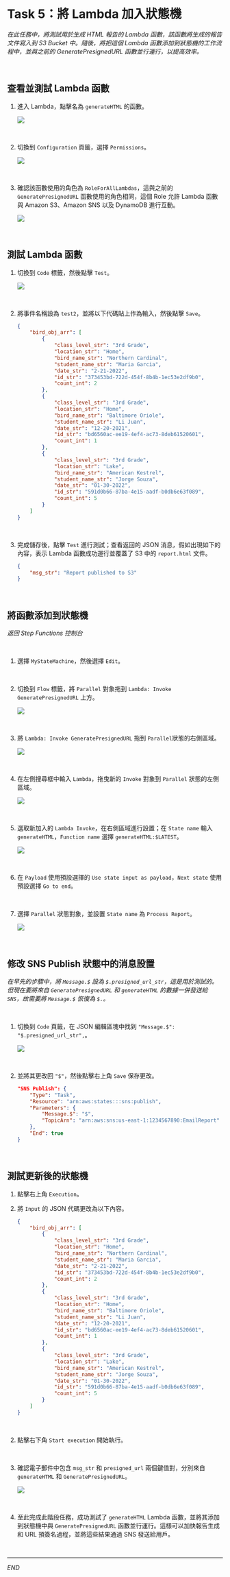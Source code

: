 # Task 5：將 Lambda 加入狀態機

_在此任務中，將測試用於生成 HTML 報告的 Lambda 函數，該函數將生成的報告文件寫入到 S3 Bucket 中。隨後，將把這個 Lambda 函數添加到狀態機的工作流程中，並與之前的 GeneratePresignedURL 函數並行運行，以提高效率。_

<br>

## 查看並測試 Lambda 函數

1. 進入 Lambda，點擊名為 `generateHTML` 的函數。

    ![](images/img_39.png)

<br>

2. 切換到 `Configuration` 頁籤，選擇 `Permissions`。

    ![](images/img_40.png)

<br>

3. 確認該函數使用的角色為 `RoleForAllLambdas`，這與之前的 `GeneratePresignedURL` 函數使用的角色相同，這個 Role 允許 Lambda 函數與 Amazon S3、Amazon SNS 以及 DynamoDB 進行互動。

    ![](images/img_41.png)

<br>

## 測試 Lambda 函數

1. 切換到 `Code` 標籤，然後點擊 `Test`。

    ![](images/img_42.png)

<br>

2. 將事件名稱設為 `test2`，並將以下代碼貼上作為輸入，然後點擊 `Save`。

    ```json
    {
        "bird_obj_arr": [
            {
                "class_level_str": "3rd Grade",
                "location_str": "Home",
                "bird_name_str": "Northern Cardinal",
                "student_name_str": "Maria Garcia",
                "date_str": "2-21-2022",
                "id_str": "373453bd-722d-454f-8b4b-1ec53e2df9b0",
                "count_int": 2
            },
            {
                "class_level_str": "3rd Grade",
                "location_str": "Home",
                "bird_name_str": "Baltimore Oriole",
                "student_name_str": "Li Juan",
                "date_str": "12-20-2021",
                "id_str": "bd6560ac-ee19-4ef4-ac73-8deb61520601",
                "count_int": 1
            },
            {
                "class_level_str": "3rd Grade",
                "location_str": "Lake",
                "bird_name_str": "American Kestrel",
                "student_name_str": "Jorge Souza",
                "date_str": "01-30-2022",
                "id_str": "591d0b66-87ba-4e15-aadf-b0db6e63f089",
                "count_int": 5
            }
        ]
    }
    ```

<br>

3. 完成儲存後，點擊 `Test` 進行測試；查看返回的 JSON 消息，假如出現如下的內容，表示 Lambda 函數成功運行並覆蓋了 S3 中的 `report.html` 文件。

    ```json
    {
        "msg_str": "Report published to S3"
    }
    ```

<br>

## 將函數添加到狀態機

_返回 Step Functions 控制台_

<br>

1. 選擇 `MyStateMachine`，然後選擇 `Edit`。

<br>

2. 切換到 `Flow` 標籤，將 `Parallel` 對象拖到 `Lambda: Invoke GeneratePresignedURL` 上方。

    ![](images/img_43.png)

<br>

3. 將 `Lambda: Invoke GeneratePresignedURL` 拖到 `Parallel`狀態的右側區域。

    ![](images/img_44.png)

<br>

4. 在左側搜尋框中輸入 `Lambda`，拖曳新的 `Invoke` 對象到 `Parallel` 狀態的左側區域。

    ![](images/img_45.png)

<br>

5. 選取新加入的 `Lambda Invoke`，在右側區域進行設置；在 `State name` 輸入 `generateHTML`，`Function name` 選擇 `generateHTML:$LATEST`。

    ![](images/img_46.png)

<br>

6. 在 `Payload` 使用預設選擇的 `Use state input as payload`，`Next state` 使用預設選擇 `Go to end`。

<br>

7. 選擇 `Parallel` 狀態對象，並設置 `State name` 為 `Process Report`。

    ![](images/img_47.png)

<br>

## 修改 SNS Publish 狀態中的消息設置

_在早先的步驟中，將 `Message.$` 設為 `$.presigned_url_str`，這是用於測試的。但現在要將來自 `GeneratePresignedURL` 和 `generateHTML` 的數據一併發送給 `SNS`，故需要將 `Message.$` 恢復為 `$.`。_

<br>

1. 切換到 `Code` 頁籤，在 JSON 編輯區塊中找到 `"Message.$": "$.presigned_url_str",`。

    ![](images/img_48.png)

<br>

2. 並將其更改回 `"$"`，然後點擊右上角 `Save` 保存更改。

    ```json
    "SNS Publish": {
        "Type": "Task",
        "Resource": "arn:aws:states:::sns:publish",
        "Parameters": {
            "Message.$": "$",
            "TopicArn": "arn:aws:sns:us-east-1:1234567890:EmailReport"
        },
        "End": true
    }
    ```

<br>

## 測試更新後的狀態機

1. 點擊右上角 `Execution`。

2. 將 `Input` 的 JSON 代碼更改為以下內容。

    ```json
    {
        "bird_obj_arr": [
            {
                "class_level_str": "3rd Grade",
                "location_str": "Home",
                "bird_name_str": "Northern Cardinal",
                "student_name_str": "Maria Garcia",
                "date_str": "2-21-2022",
                "id_str": "373453bd-722d-454f-8b4b-1ec53e2df9b0",
                "count_int": 2
            },
            {
                "class_level_str": "3rd Grade",
                "location_str": "Home",
                "bird_name_str": "Baltimore Oriole",
                "student_name_str": "Li Juan",
                "date_str": "12-20-2021",
                "id_str": "bd6560ac-ee19-4ef4-ac73-8deb61520601",
                "count_int": 1
            },
            {
                "class_level_str": "3rd Grade",
                "location_str": "Lake",
                "bird_name_str": "American Kestrel",
                "student_name_str": "Jorge Souza",
                "date_str": "01-30-2022",
                "id_str": "591d0b66-87ba-4e15-aadf-b0db6e63f089",
                "count_int": 5
            }
        ]
    }
    ```

<br>

2. 點擊右下角 `Start execution` 開始執行。

<br>

3. 確認電子郵件中包含 `msg_str` 和 `presigned_url` 兩個鍵值對，分別來自 `generateHTML` 和 `GeneratePresignedURL`。

    ![](images/img_49.png)

<br>

4. 至此完成此階段任務，成功測試了 `generateHTML` Lambda 函數，並將其添加到狀態機中與 `GeneratePresignedURL` 函數並行運行。這樣可以加快報告生成和 URL 預簽名過程，並將這些結果通過 SNS 發送給用戶。

<br>

___

_END_